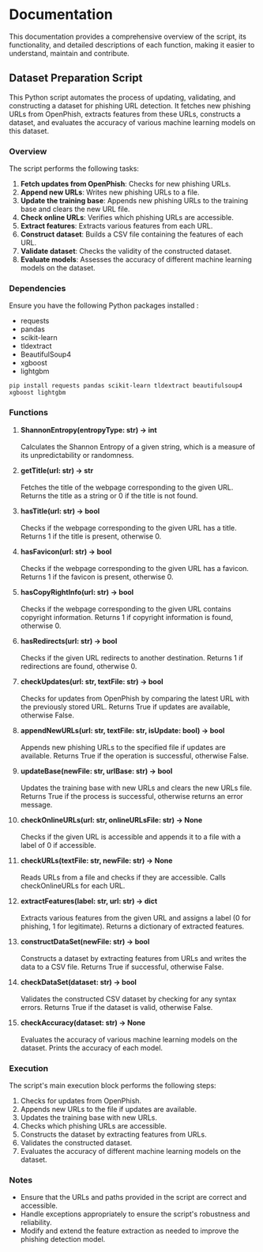 # Documentation

This documentation provides a comprehensive overview of the script, its functionality, and detailed descriptions of each function, making it easier to understand, maintain and contribute.

## Dataset Preparation Script

This Python script automates the process of updating, validating, and constructing a dataset for phishing URL detection. It fetches new phishing URLs from OpenPhish, extracts features from these URLs, constructs a dataset, and evaluates the accuracy of various machine learning models on this dataset.

### Overview

The script performs the following tasks:

1.  **Fetch updates from OpenPhish**: Checks for new phishing URLs.
2.  **Append new URLs**: Writes new phishing URLs to a file.
3.  **Update the training base**: Appends new phishing URLs to the training base and clears the new URL file.
4.  **Check online URLs**: Verifies which phishing URLs are accessible.
5.  **Extract features**: Extracts various features from each URL.
6.  **Construct dataset**: Builds a CSV file containing the features of each URL.
7.  **Validate dataset**: Checks the validity of the constructed dataset.
8.  **Evaluate models**: Assesses the accuracy of different machine learning models on the dataset.

### Dependencies

Ensure you have the following Python packages installed :

- requests
- pandas
- scikit-learn
- tldextract
- BeautifulSoup4
- xgboost
- lightgbm

```
pip install requests pandas scikit-learn tldextract beautifulsoup4 xgboost lightgbm
```

### Functions

1. **ShannonEntropy(entropyType: str) -> int**<br><br>
   Calculates the Shannon Entropy of a given string, which is a measure of its unpredictability or randomness.

2. **getTitle(url: str) -> str**<br><br>
   Fetches the title of the webpage corresponding to the given URL. Returns the title as a string or 0 if the title is not found.

3. **hasTitle(url: str) -> bool**<br><br>
   Checks if the webpage corresponding to the given URL has a title. Returns 1 if the title is present, otherwise 0.

4. **hasFavicon(url: str) -> bool**<br><br>
   Checks if the webpage corresponding to the given URL has a favicon. Returns 1 if the favicon is present, otherwise 0.

5. **hasCopyRightInfo(url: str) -> bool**<br><br>
   Checks if the webpage corresponding to the given URL contains copyright information. Returns 1 if copyright information is found, otherwise 0.

6. **hasRedirects(url: str) -> bool**<br><br>
   Checks if the given URL redirects to another destination. Returns 1 if redirections are found, otherwise 0.

7. **checkUpdates(url: str, textFile: str) -> bool**<br><br>
   Checks for updates from OpenPhish by comparing the latest URL with the previously stored URL. Returns True if updates are available, otherwise False.

8. **appendNewURLs(url: str, textFile: str, isUpdate: bool) -> bool**<br><br>
   Appends new phishing URLs to the specified file if updates are available. Returns True if the operation is successful, otherwise False.

9. **updateBase(newFile: str, urlBase: str) -> bool**<br><br>
   Updates the training base with new URLs and clears the new URLs file. Returns True if the process is successful, otherwise returns an error message.

10. **checkOnlineURLs(url: str, onlineURLsFile: str) -> None**<br><br>
    Checks if the given URL is accessible and appends it to a file with a label of 0 if accessible.

11. **checkURLs(textFile: str, newFile: str) -> None**<br><br>
    Reads URLs from a file and checks if they are accessible. Calls checkOnlineURLs for each URL.

12. **extractFeatures(label: str, url: str) -> dict**<br><br>
    Extracts various features from the given URL and assigns a label (0 for phishing, 1 for legitimate). Returns a dictionary of extracted features.

13. **constructDataSet(newFile: str) -> bool**<br><br>
    Constructs a dataset by extracting features from URLs and writes the data to a CSV file. Returns True if successful, otherwise False.

14. **checkDataSet(dataset: str) -> bool**<br><br>
    Validates the constructed CSV dataset by checking for any syntax errors. Returns True if the dataset is valid, otherwise False.

15. **checkAccuracy(dataset: str) -> None**<br><br>
    Evaluates the accuracy of various machine learning models on the dataset. Prints the accuracy of each model.

### Execution

The script's main execution block performs the following steps:

1. Checks for updates from OpenPhish.
2. Appends new URLs to the file if updates are available.
3. Updates the training base with new URLs.
4. Checks which phishing URLs are accessible.
5. Constructs the dataset by extracting features from URLs.
6. Validates the constructed dataset.
7. Evaluates the accuracy of different machine learning models on the dataset.

### Notes

- Ensure that the URLs and paths provided in the script are correct and accessible.
- Handle exceptions appropriately to ensure the script's robustness and reliability.
- Modify and extend the feature extraction as needed to improve the phishing detection model.
